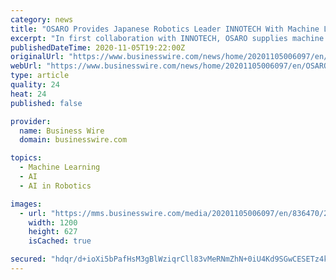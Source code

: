 ```yaml
---
category: news
title: "OSARO Provides Japanese Robotics Leader INNOTECH With Machine Learning Software for New “Piece Picking Station” — Creating a Smart General-Purpose Mobile Robot Unit"
excerpt: "In first collaboration with INNOTECH, OSARO supplies machine learning software to create smart general-purpose piece picking station."
publishedDateTime: 2020-11-05T19:22:00Z
originalUrl: "https://www.businesswire.com/news/home/20201105006097/en/OSARO-Provides-Japanese-Robotics-Leader-INNOTECH-With-Machine-Learning-Software-for-New-“Piece-Picking-Station”-—-Creating-a-Smart-General-Purpose-Mobile-Robot-Unit"
webUrl: "https://www.businesswire.com/news/home/20201105006097/en/OSARO-Provides-Japanese-Robotics-Leader-INNOTECH-With-Machine-Learning-Software-for-New-“Piece-Picking-Station”-—-Creating-a-Smart-General-Purpose-Mobile-Robot-Unit"
type: article
quality: 24
heat: 24
published: false

provider:
  name: Business Wire
  domain: businesswire.com

topics:
  - Machine Learning
  - AI
  - AI in Robotics

images:
  - url: "https://mms.businesswire.com/media/20201105006097/en/836470/23/osaro-eng-bk-logo-square_%281%29.jpg"
    width: 1200
    height: 627
    isCached: true

secured: "hdqr/d+ioXi5bPafHsM3gBlWziqrCll83vMeRNmZhN+0iU4Kd9SGwCESETz4kMTOChlPn4e54oNcosyL8qfjwCA0wEXWQyAt8Lk+f5qTY0I76QRdQa+Ml7vMOeBTORqdVLh+t2iklnQ91LjRIChb6WFFCo/HGuvLLggHL5vgDt98sttqEgK3JT2jBWJVExCLCTjWLjmc5dmcNSPMPYoIsjoVrnyyd+IOQlSbOdAjM/RrneAg2qcrz5kM1zf7y0zAPaw9odhvPe3NELYl2QDplI5sABA88kGsLZMCcmiwPRvhJrxHZaSjlyzRrZUIR76ZrWevByX4rf4myxvLA0FVDH0MVg5xzBT/YFLbXXdMzXM=;FsGs58ltsA73/ZYDiYe/3w=="
---
```


